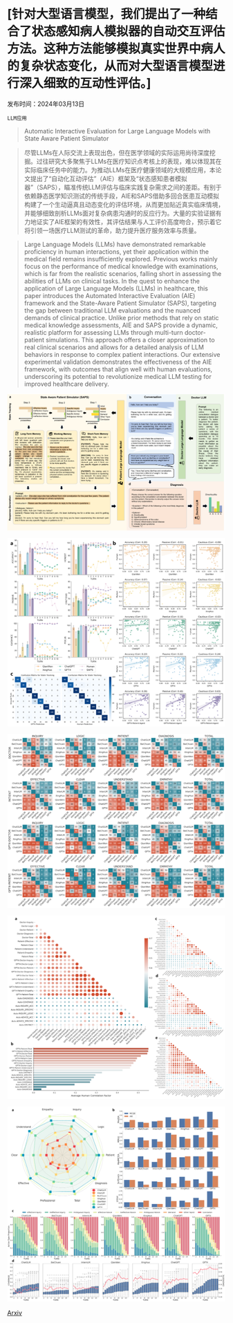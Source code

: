 # [针对大型语言模型，我们提出了一种结合了状态感知病人模拟器的自动交互评估方法。这种方法能够模拟真实世界中病人的复杂状态变化，从而对大型语言模型进行深入细致的互动性评估。]

发布时间：2024年03月13日

`LLM应用`

> Automatic Interactive Evaluation for Large Language Models with State Aware Patient Simulator

> 尽管LLMs在人际交流上表现出色，但在医学领域的实际运用尚待深度挖掘。过往研究大多聚焦于LLMs在医疗知识点考核上的表现，难以体现其在实际临床任务中的能力。为推动LLMs在医疗健康领域的大规模应用，本论文提出了“自动化互动评估”（AIE）框架及“状态感知患者模拟器”（SAPS），瞄准传统LLM评估与临床实践复杂需求之间的差距。有别于依赖静态医学知识测试的传统手段，AIE和SAPS借助多回合医患互动模拟构建了一个生动逼真且动态变化的评估环境，从而更加贴近真实临床情境，并能够细致剖析LLMs面对复杂病患沟通时的反应行为。大量的实验证据有力地证实了AIE框架的有效性，其评估结果与人工评价高度吻合，预示着它将引领一场医疗LLM测试的革命，助力提升医疗服务效率与质量。

> Large Language Models (LLMs) have demonstrated remarkable proficiency in human interactions, yet their application within the medical field remains insufficiently explored. Previous works mainly focus on the performance of medical knowledge with examinations, which is far from the realistic scenarios, falling short in assessing the abilities of LLMs on clinical tasks. In the quest to enhance the application of Large Language Models (LLMs) in healthcare, this paper introduces the Automated Interactive Evaluation (AIE) framework and the State-Aware Patient Simulator (SAPS), targeting the gap between traditional LLM evaluations and the nuanced demands of clinical practice. Unlike prior methods that rely on static medical knowledge assessments, AIE and SAPS provide a dynamic, realistic platform for assessing LLMs through multi-turn doctor-patient simulations. This approach offers a closer approximation to real clinical scenarios and allows for a detailed analysis of LLM behaviors in response to complex patient interactions. Our extensive experimental validation demonstrates the effectiveness of the AIE framework, with outcomes that align well with human evaluations, underscoring its potential to revolutionize medical LLM testing for improved healthcare delivery.

![针对大型语言模型，我们提出了一种结合了状态感知病人模拟器的自动交互评估方法。这种方法能够模拟真实世界中病人的复杂状态变化，从而对大型语言模型进行深入细致的互动性评估。](../../../paper_images/2403.08495/x1.png)

![针对大型语言模型，我们提出了一种结合了状态感知病人模拟器的自动交互评估方法。这种方法能够模拟真实世界中病人的复杂状态变化，从而对大型语言模型进行深入细致的互动性评估。](../../../paper_images/2403.08495/x2.png)

![针对大型语言模型，我们提出了一种结合了状态感知病人模拟器的自动交互评估方法。这种方法能够模拟真实世界中病人的复杂状态变化，从而对大型语言模型进行深入细致的互动性评估。](../../../paper_images/2403.08495/x3.png)

![针对大型语言模型，我们提出了一种结合了状态感知病人模拟器的自动交互评估方法。这种方法能够模拟真实世界中病人的复杂状态变化，从而对大型语言模型进行深入细致的互动性评估。](../../../paper_images/2403.08495/x4.png)

![针对大型语言模型，我们提出了一种结合了状态感知病人模拟器的自动交互评估方法。这种方法能够模拟真实世界中病人的复杂状态变化，从而对大型语言模型进行深入细致的互动性评估。](../../../paper_images/2403.08495/x5.png)

[Arxiv](https://arxiv.org/abs/2403.08495)